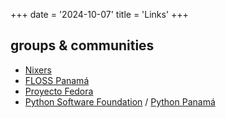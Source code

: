+++
date = '2024-10-07'
title = 'Links'
+++

## groups & communities

* [Nixers](https://nixers.net/)
* [FLOSS Panamá](https://floss-pa.net/)
* [Proyecto Fedora](https://getfedora.org/)
* [Python Software Foundation](https://www.python.org/psf/) / [Python Panamá](https://pythonpanama.org)
